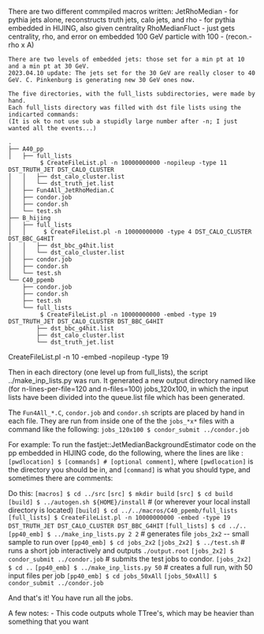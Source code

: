 There are two different commpiled macros written:
    JetRhoMedian - for pythia jets alone, reconstructs truth jets, calo jets, and rho
                 - for pythia embedded in HIJING, also given centrality
    RhoMedianFluct - just gets centrality, rho, and error on embedded 100 GeV particle with 100 - (recon.-rho x A)

    There are two levels of embedded jets: those set for a min pt at 10 and a min pt at 30 GeV.
    2023.04.10 update: The jets set for the 30 GeV are really closer to 40 GeV. C. Pinkenburg is generating new 30 GeV ones now.

    The five directories, with the full_lists subdirectories, were made by hand. 
    Each full_lists directory was filled with dst file lists using the indicarted commands:
    (It is ok to not use sub a stupidly large number after -n; I just wanted all the events...)

```
.
├── A40_pp
│   ├── full_lists
         $ CreateFileList.pl -n 10000000000 -nopileup -type 11 DST_TRUTH_JET DST_CALO_CLUSTER
│   │   ├── dst_calo_cluster.list
│   │   └── dst_truth_jet.list
│   ├── Fun4All_JetRhoMedian.C
│   ├── condor.job
│   ├── condor.sh
│   └── test.sh
├── B_hijing
│   ├── full_lists
│   │     $ CreateFileList.pl -n 10000000000 -type 4 DST_CALO_CLUSTER DST_BBC_G4HIT
│   │   ├── dst_bbc_g4hit.list
│   │   └── dst_calo_cluster.list
│   ├── condor.job
│   ├── condor.sh
│   └── test.sh
└── C40_ppemb
    ├── condor.job
    ├── condor.sh
    ├── test.sh
    └── full_lists
         $ CreateFileList.pl -n 10000000000 -embed -type 19 DST_TRUTH_JET DST_CALO_CLUSTER DST_BBC_G4HIT
        ├── dst_bbc_g4hit.list
        ├── dst_calo_cluster.list
        └── dst_truth_jet.list
```

 CreateFileList.pl -n 10 -embed -nopileup -type 19

 Then in each directory (one level up from full_lists), the script ../make_inp_lists.py <n-flines-per-file> <n-files> 
 was run. It generated a new output directory named like (for n-lines-per-file=120 and n-files=100) jobs_120x100,
 in which the input lists have been divided into the  queue.list file which has been generated.

 The `Fun4All_*.C`, `condor.job` and `condor.sh` scripts are placed by hand in each file. They are run from inside one of the
 the `jobs_*x*` files with a command like the following:
    `jobs_120x100 $ condor_submit ../condor.job`


For example: 
To run the fastjet::JetMedianBackgroundEstimator code on the pp embedded in HIJING code, do the following,
   where the lines are like :
   `[pwdlocation] $ [commands] # [optional comment]`,
   where `[pwdlocation]` is the directory you should be in, and `[command]` is what you should type,
   and sometimes there are comments:

   Do this:
   `[macros] $ cd ../src`
   `[src] $ mkdir build`
   `[src] $ cd build`
   `[build] $ ../autogen.sh ${HOME}/install` # (or wherever your local install directory is located)
   `[build] $ cd ../../macros/C40_ppemb/full_lists`
   `[full_lists] $ CreateFileList.pl -n 10000000000 -embed -type 19 DST_TRUTH_JET DST_CALO_CLUSTER DST_BBC_G4HIT`
   `[full_lists] $ cd ../..`
   `[pp40_emb] $ ../make_inp_lists.py 2 2` # generates file `jobs_2x2` -- small sample to run over
   `[pp40_emb] $ cd jobs_2x2`
   `[jobs_2x2] $ ../test.sh` # runs a short job interactively and outputs `./output.root`
   `[jobs_2x2] $ condor_submit ../condor.job` # submits the test jobs to condor.
   `[jobs_2x2] $ cd ..`
   `[pp40_emb] $ ../make_inp_lists.py 50` # creates a full run, with 50 input files per job
   `[pp40_emb] $ cd jobs_50xAll` 
   `[jobs_50xAll] $ condor_submit ../condor.job`

   And that's it! You have run all the jobs.

   A few notes:
    - This code outputs whole TTree's, which may be heavier than something that you want
   
